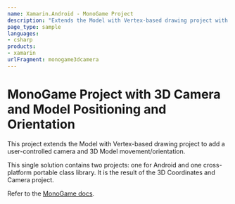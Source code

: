 ```yaml
---
name: Xamarin.Android - MonoGame Project 
description: "Extends the Model with Vertex-based drawing project with 3D camera and model positioning and orientation"
page_type: sample
languages:
- csharp
products:
- xamarin
urlFragment: monogame3dcamera
---
```

# MonoGame Project with 3D Camera and Model Positioning and Orientation

This project extends the Model with Vertex-based drawing project to add a user-controlled camera and 3D Model movement/orientation.

This single solution contains two projects:  one for Android and one cross-platform portable class library. It is the result of the 3D Coordinates and Camera project.

Refer to the [MonoGame docs](https://docs.microsoft.com/xamarin/graphics-games/monogame/).
